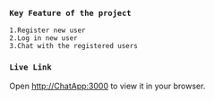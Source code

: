 ### `Key Feature of the project`
`1.Register new user`\
`2.Log in new user`\
`3.Chat with the registered users`
### `Live Link`
Open [http://ChatApp:3000](http://18.197.51.51:3000/) to view it in your browser.

